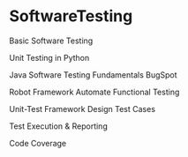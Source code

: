 # SoftwareTesting
Basic Software Testing

Unit Testing in Python

Java Software Testing Fundamentals BugSpot

Robot Framework Automate Functional Testing

Unit-Test Framework Design Test Cases

Test Execution & Reporting

Code Coverage
